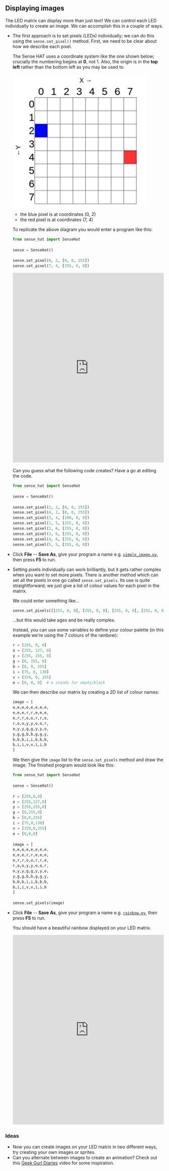 ## Displaying images

The LED matrix can display more than just text! We can control each LED individually to create an image. We can accomplish this in a couple of ways.

- The first approach is to set pixels (LEDs) individually; we can do this using the `sense.set_pixel()` method. First, we need to be clear about how we describe each pixel.

    The Sense HAT uses a coordinate system like the one shown below; crucially the numbering begins at **0**, not 1. Also, the origin is in the **top left** rather than the bottom left as you may be used to.

    ![Coordinates](images/coordinates.png)

    - the blue pixel is at coordinates (0, 2)
    - the red pixel is at coordinates (7, 4)

    To replicate the above diagram you would enter a program like this:

    ```python
    from sense_hat import SenseHat

    sense = SenseHat()

    sense.set_pixel(0, 2, [0, 0, 255])
    sense.set_pixel(7, 4, [255, 0, 0])
    ```

    <iframe src="https://trinket.io/embed/python/9a4266d360" width="100%" height="600" frameborder="0" marginwidth="0" marginheight="0" allowfullscreen></iframe>

    Can you guess what the following code creates? Have a go at editing the code.

    ```python
    from sense_hat import SenseHat

    sense = SenseHat()

    sense.set_pixel(2, 2, [0, 0, 255])
    sense.set_pixel(4, 2, [0, 0, 255])
    sense.set_pixel(3, 4, [100, 0, 0])
    sense.set_pixel(1, 5, [255, 0, 0])
    sense.set_pixel(2, 6, [255, 0, 0])
    sense.set_pixel(3, 6, [255, 0, 0])
    sense.set_pixel(4, 6, [255, 0, 0])
    sense.set_pixel(5, 5, [255, 0, 0])
    ```

- Click **File** -- **Save As**, give your program a name e.g. [`simple_image.py`](resources/simple_image.py), then press **F5** to run.

- Setting pixels individually can work brilliantly, but it gets rather complex when you want to set more pixels. There is another method which can set all the pixels in one go called `sense.set_pixels`. Its use is quite straightforward; we just give a list of colour values for each pixel in the matrix.

    We could enter something like...

    ```python
    sense.set_pixels([[255, 0, 0], [255, 0, 0], [255, 0, 0], [255, 0, 0],......])
    ```

    ...but this would take ages and be really complex.

    Instead, you can use some variables to define your colour palette (in this example we're using the 7 colours of the rainbow):

    ```python
    r = [255, 0, 0]
    o = [255, 127, 0]
    y = [255, 255, 0]
    g = [0, 255, 0]
    b = [0, 0, 255]
    i = [75, 0, 130]
    v = [159, 0, 255]
    e = [0, 0, 0]  # e stands for empty/black
    ```

    We can then describe our matrix by creating a 2D list of colour names:

    ```python
    image = [
    e,e,e,e,e,e,e,e,
    e,e,e,r,r,e,e,e,
    e,r,r,o,o,r,r,e,
    r,o,o,y,y,o,o,r,
    o,y,y,g,g,y,y,o,
    y,g,g,b,b,g,g,y,
    b,b,b,i,i,b,b,b,
    b,i,i,v,v,i,i,b
    ]
    ```

    We then give the `image` list to the `sense.set_pixels` method and draw the image. The finished program would look like this:

    ```python
    from sense_hat import SenseHat

    sense = SenseHat()

    r = [255,0,0]
    o = [255,127,0]
    y = [255,255,0]
    g = [0,255,0]
    b = [0,0,255]
    i = [75,0,130]
    v = [159,0,255]
    e = [0,0,0]

    image = [
    e,e,e,e,e,e,e,e,
    e,e,e,r,r,e,e,e,
    e,r,r,o,o,r,r,e,
    r,o,o,y,y,o,o,r,
    o,y,y,g,g,y,y,o,
    y,g,g,b,b,g,g,y,
    b,b,b,i,i,b,b,b,
    b,i,i,v,v,i,i,b
    ]

    sense.set_pixels(image)
    ```
    
- Click **File** -- **Save As**, give your program a name e.g. [`rainbow.py`](resources/rainbow.py), then press **F5** to run.

    You should have a beautiful rainbow displayed on your LED matrix.
    
    
    <iframe src="https://trinket.io/embed/python/8f36929035" width="100%" height="600" frameborder="0" marginwidth="0" marginheight="0" allowfullscreen></iframe>


### Ideas

- Now you can create images on your LED matrix in two different ways, try creating your own images or sprites.
- Can you alternate between images to create an animation? Check out this [Geek Gurl Diaries](https://www.youtube.com/watch?v=b84EywkQ3HI) video for some inspiration.

